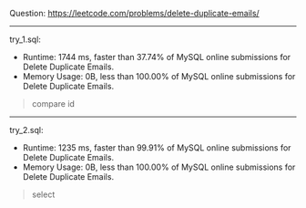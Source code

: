 Question: https://leetcode.com/problems/delete-duplicate-emails/

---

try_1.sql:
* Runtime: 1744 ms, faster than 37.74% of MySQL online submissions for Delete Duplicate Emails.
* Memory Usage: 0B, less than 100.00% of MySQL online submissions for Delete Duplicate Emails.

> compare id

---

try_2.sql:
* Runtime: 1235 ms, faster than 99.91% of MySQL online submissions for Delete Duplicate Emails.
* Memory Usage: 0B, less than 100.00% of MySQL online submissions for Delete Duplicate Emails.

> select